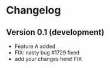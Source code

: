 # Changelog

## Version 0.1 (development)

- Feature A added
- FIX: nasty bug #1729 fixed
- add your changes here!
FIX

